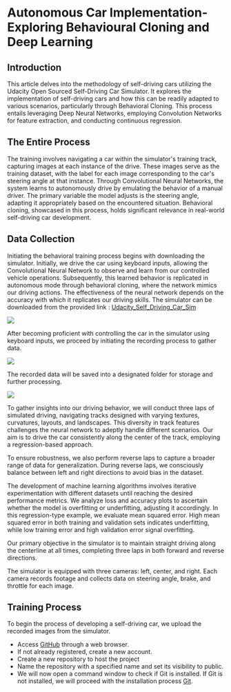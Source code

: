 <h1>Autonomous Car Implementation-Exploring Behavioural Cloning and Deep Learning</h1>
<h2>Introduction</h2>

This article delves into the methodology of self-driving cars utilizing the Udacity Open Sourced Self-Driving Car Simulator. It explores the implementation of self-driving cars and how this can be readily adapted to various scenarios, particularly through Behavioral Cloning. This process entails leveraging Deep Neural Networks, employing Convolution Networks for feature extraction, and conducting continuous regression.

<h2>The Entire Process</h2>

The training involves navigating a car within the simulator's training track, capturing images at each instance of the drive. These images serve as the training dataset, with the label for each image corresponding to the car's steering angle at that instance. Through Convolutional Neural Networks, the system learns to autonomously drive by emulating the behavior of a manual driver. The primary variable the model adjusts is the steering angle, adapting it appropriately based on the encountered situation. Behavioral cloning, showcased in this process, holds significant relevance in real-world self-driving car development.

<h2>Data Collection</h2>

Initiating the behavioral training process begins with downloading the simulator. Initially, we drive the car using keyboard inputs, allowing the Convolutional Neural Network to observe and learn from our controlled vehicle operations. Subsequently, this learned behavior is replicated in autonomous mode through behavioral cloning, where the network mimics our driving actions. The effectiveness of the neural network depends on the accuracy with which it replicates our driving skills. The simulator can be downloaded from the provided link : [Udacity_Self_Driving_Car_Sim](https://github.com/udacity/self-driving-car-sim)

<img src="https://github.com/BenamaraMustapha/Self-Driving-Car-Implementation-Exploring-Behavioural-Cloning-and-Deep-Learning/assets/119163433/3f9c4ba7-caf1-4f6d-9150-5a1121627b10">

After becoming proficient with controlling the car in the simulator using keyboard inputs, we proceed by initiating the recording process to gather data.

<img src="https://github.com/BenamaraMustapha/Self-Driving-Car-Implementation-Exploring-Behavioural-Cloning-and-Deep-Learning/assets/119163433/b2262241-5f30-44b5-8830-75b7bf01c96e">

The recorded data will be saved into a designated folder for storage and further processing.

<img src="https://github.com/BenamaraMustapha/Self-Driving-Car-Implementation-Exploring-Behavioural-Cloning-and-Deep-Learning/assets/119163433/ff3da5ab-3f2b-4186-8da6-f75345f0557f">

To gather insights into our driving behavior, we will conduct three laps of simulated driving, navigating tracks designed with varying textures, curvatures, layouts, and landscapes. This diversity in track features challenges the neural network to adeptly handle different scenarios. Our aim is to drive the car consistently along the center of the track, employing a regression-based approach.

To ensure robustness, we also perform reverse laps to capture a broader range of data for generalization. During reverse laps, we consciously balance between left and right directions to avoid bias in the dataset.

The development of machine learning algorithms involves iterative experimentation with different datasets until reaching the desired performance metrics. We analyze loss and accuracy plots to ascertain whether the model is overfitting or underfitting, adjusting it accordingly. In this regression-type example, we evaluate mean squared error. High mean squared error in both training and validation sets indicates underfitting, while low training error and high validation error signal overfitting.

Our primary objective in the simulator is to maintain straight driving along the centerline at all times, completing three laps in both forward and reverse directions.

The simulator is equipped with three cameras: left, center, and right. Each camera records footage and collects data on steering angle, brake, and throttle for each image.

<h2>Training Process</h2>
To begin the process of developing a self-driving car, we upload the recorded images from the simulator.

- Access [GitHub](https://github.com/) through a web browser.
- If not already registered, create a new account.
- Create a new repository to host the project
- Name the repository with a specified name and set its visibility to public.
- We will now open a command window to check if Git is installed. If Git is not installed, we will proceed with the installation process [Git](https://git-scm.com/downloads).








